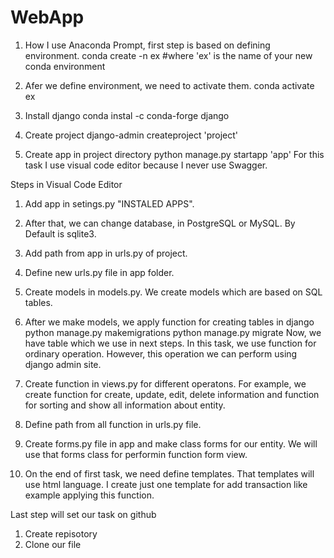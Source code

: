 # WebApp
1. How I use Anaconda Prompt, first step is based on defining environment.
conda create -n ex #where 'ex' is the name of your new conda environment

2. Afer we define environment, we need to activate them.
conda activate ex

3. Install django
conda instal -c conda-forge django

4. Create project
django-admin createproject 'project'

5. Create app in project directory
python manage.py startapp 'app' For this task I use visual code editor because I never use Swagger.

Steps in Visual Code Editor

1. Add app in setings.py "INSTALED APPS". 
2. After that, we can change database, in PostgreSQL or MySQL. By Default is sqlite3.
3. Add path from app in urls.py of project.
4. Define new urls.py file in app folder.
5. Create models in models.py. We create models which are based on SQL tables.
6. After we make models, we apply function for creating tables in django
python manage.py makemigrations python manage.py migrate 
Now, we have table which we use in next steps. 
In this task, we use function for ordinary operation. However, this operation we can perform using django admin site.

7. Create function in views.py for different operatons. For example, we create function for create, update, edit, delete information and function for sorting and show all information about entity.
8. Define path from all function in urls.py file.
9. Create forms.py file in app and make class forms for our entity. We will use that forms class for performin function form view.
10. On the end of first task, we need define templates. That templates will use html language.
I create just one template for add transaction like example applying this function.

Last step will set our task on github

1. Create repisotory
2. Clone our file
